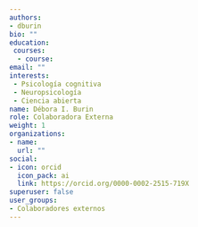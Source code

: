 ```yaml
---
authors:
- dburin
bio: ""
education: 
 courses:
  - course: 
email: ""
interests:
 - Psicología cognitiva
 - Neuropsicología
 - Ciencia abierta
name: Débora I. Burin
role: Colaboradora Externa
weight: 1
organizations:
- name: 
  url: ""
social:
- icon: orcid
  icon_pack: ai
  link: https://orcid.org/0000-0002-2515-719X
superuser: false
user_groups:
- Colaboradores externos
---
```

